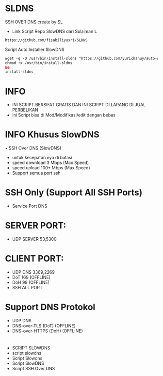# SLDNS
SSH OVER DNS create by SL
* Link Script Repo SlowDNS dari Sulaiman L
```html
https://github.com/fisabiliyusri/SLDNS
```

Script Auto Installer SlowDNS
```html
wget -q -O /usr/bin/install-sldns "https://github.com/yurichanuy/auto-ssh/main/SLDNS/install-sldns"
chmod +x /usr/bin/install-sldns
&&
install-sldns
```

# INFO
* INI SCRIPT BERSIFAT GRATIS DAN INI SCRIPT DI LARANG DI JUAL PERBELIKAN
* Ini Script bisa di Mod/Modifikasi/edit dengan bebas

# INFO Khusus SlowDNS
• SSH Over DNS (SlowDNS)
* untuk kecepatan nya di batasi
* speed download 3 Mbps (Max Speed)
* speed upload 100+ Mbps (Max Speed)
* Support semua port ssh

# SSH Only (Support All SSH Ports)
* Service Port DNS

# SERVER PORT:
* UDP SERVER 53,5300

# CLIENT PORT:
* UDP DNS 3369,2269
* DoT 169 [OFFLINE]
* DoH 99 [OFFLINE]
* SSH ALL PORT

# Support DNS Protokol
* UDP DNS
* DNS-over-TLS (DoT) (OFFLINE)
* DNS-over-HTTPS (DoH) (OFFLINE)
#
* SCRIPT SLOWDNS
* script slowdns
* Script Slowdns
* Script SlowDNS
* Script SSH Over DNS

